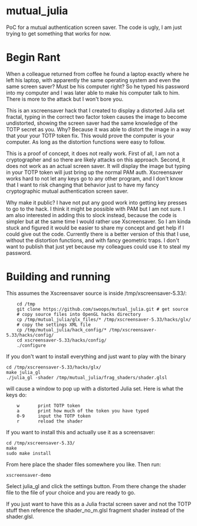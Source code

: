 # mutual_julia
PoC for a mutual authentication screen saver.  The code is ugly, I am just 
trying to get something that works for now.

# Begin Rant
When a colleague returned from coffee he found a laptop exactly where he left 
his laptop, with apparently the same operating system and even the same screen 
saver?  Must be his computer right?  So he typed his password into my computer 
and I was later able to make his computer talk to him.  There is more to the 
attack but I won't bore you.

This is an xscreensaver hack that I created to display a distorted Julia set 
fractal, typing in the correct two factor token causes the image to become 
undistorted, showing the screen saver had the same knowledge of the TOTP secret 
as you.  Why?  Because it was able to distort the image in a way that your 
your TOTP token fix.  This would prove the computer is your computer.  As long
as the distortion functions were easy to follow.

This is a proof of concept, it does not really work.  First of all, I am not a 
cryptographer and so there are likely attacks on this approach.  Second, it does
not work as an actual screen saver.  It will display the image but typing in 
your TOTP token will just bring up the normal PAM auth.  Xscreensaver works 
hard to not let any keys go to any other program, and I don't know that I want 
to risk changing that behavior just to have my fancy cryptographic mutual 
authentication screen saver.

Why make it public?  I have not put any good work into getting key presses to
go to the hack.  I think it might be possible with PAM but I am not sure.  I
am also interested in adding this to slock instead, because the code is 
simpler but at the same time I would rather use Xscreensaver.  So I am kinda
stuck and figured it would be easier to share my concept and get help if I 
could give out the code.  Currently there is a better version of this that I
use, without the distortion functions, and with fancy geometric traps.  I 
don't want to publish that just yet because my colleagues could use it to 
steal my password.

# Building and running
This assumes the Xscreensaver source is inside /tmp/xscreensaver-5.33/:
```
	cd /tmp
	git clone https://github.com/swoops/mutual_julia.git # get source
	# copy source files into OpenGL hacks directory
	cp /tmp/mutual_julia/glx_files/* /tmp/xscreensaver-5.33/hacks/glx/  
	# copy the settings XML file
	cp /tmp/mutual_julia/hack_config/* /tmp/xscreensaver-5.33/hacks/config/ 
	cd xscreensaver-5.33/hacks/config/
	./configure
```
If you don't want to install everything and just want to play with the binary
```
cd /tmp/xscreensaver-5.33/hacks/glx/
make julia_gl
./julia_gl -shader /tmp/mutual_julia/frag_shaders/shader.glsl

```
will cause a window to pop up with a distorted Julia set.  Here is what the keys do:
```
    w       print TOTP token
    a       print how much of the token you have typed
    0-9     input the TOTP token
    r       reload the shader
```
If you want to install this and actually use it as a screensaver:
```
cd /tmp/xscreensaver-5.33/
make
sudo make install

```
From here place the shader files somewhere you like.  Then run:
```
xscreensaver-demo
```
Select julia_gl and click the settings button.  From there change the shader file to 
the file of your choice and you are ready to go.

If you just want to have this as a Julia fractal screen saver and not the TOTP 
stuff then reference the shader_no_m.glsl fragment shader instead of the shader.glsl.


